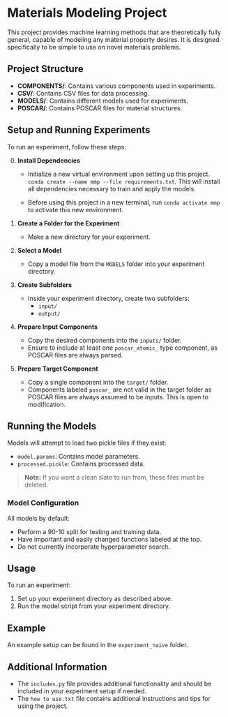 # Materials Modeling Project

This project provides machine learning methods that are theoretically fully general, capable of modeling any material property desires. It is designed specifically to be simple to use on novel materials problems.

## Project Structure

- **COMPONENTS/**: Contains various components used in experiments.
- **CSV/**: Contains CSV files for data processing.
- **MODELS/**: Contains different models used for experiments.
- **POSCAR/**: Contains POSCAR files for material structures.

## Setup and Running Experiments

To run an experiment, follow these steps:

0. **Install Dependencies**
   - Initialize a new virtual environment upon setting up this project.
   `conda create --name mmp --file requirements.txt`. This will install all dependencies necessary to train and apply the models.

   - Before using this project in a new terminal, run `conda activate mmp` to activate this new environment.

1. **Create a Folder for the Experiment**
   - Make a new directory for your experiment.

2. **Select a Model**
   - Copy a model file from the `MODELS` folder into your experiment directory.

3. **Create Subfolders**
   - Inside your experiment directory, create two subfolders:
     - `input/`
     - `output/`

4. **Prepare Input Components**
   - Copy the desired components into the `inputs/` folder.
   - Ensure to include at least one `poscar_atomic_` type component, as POSCAR files are always parsed.

5. **Prepare Target Component**
   - Copy a single component into the `target/` folder.
   - Components labeled `poscar_` are not valid in the target folder as POSCAR files are always assumed to be inputs. This is open to modification.

## Running the Models

Models will attempt to load two pickle files if they exist:
- `model.params`: Contains model parameters.
- `processed.pickle`: Contains processed data.

> **Note:** If you want a clean slate to run from, these files must be deleted.

### Model Configuration

All models by default:
- Perform a 90-10 split for testing and training data.
- Have important and easily changed functions labeled at the top.
- Do not currently incorporate hyperparameter search.

## Usage

To run an experiment:

1. Set up your experiment directory as described above.
2. Run the model script from your experiment directory.

## Example

An example setup can be found in the `experiment_naive` folder.

## Additional Information

- The `includes.py` file provides additional functionality and should be included in your experiment setup if needed.
- The `how to use.txt` file contains additional instructions and tips for using the project.

